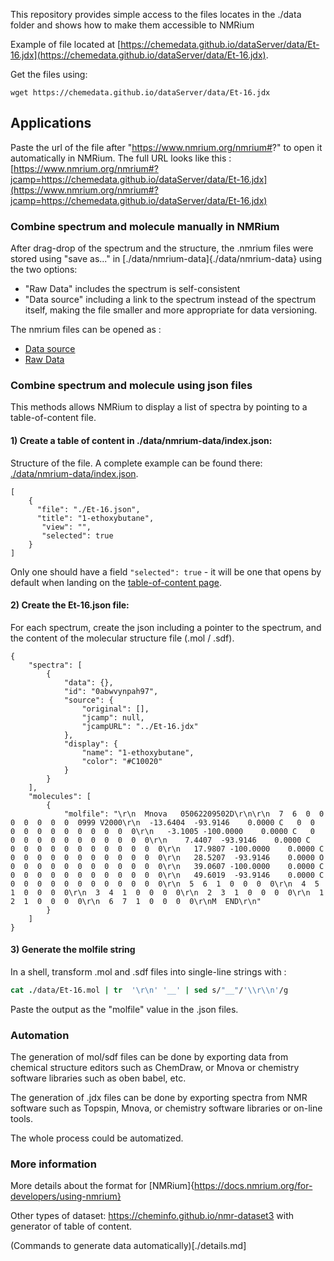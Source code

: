 This repository provides simple access to the files locates in the ./data folder and shows how to make them accessible to NMRium

Example of file located at [https://chemedata.github.io/dataServer/data/Et-16.jdx](https://chemedata.github.io/dataServer/data/Et-16.jdx).

Get the files using:
```
wget https://chemedata.github.io/dataServer/data/Et-16.jdx
```

## Applications

Paste the url of the file after "https://www.nmrium.org/nmrium#?" to open it automatically in NMRium. The full URL looks like this : [https://www.nmrium.org/nmrium#?jcamp=https://chemedata.github.io/dataServer/data/Et-16.jdx](https://www.nmrium.org/nmrium#?jcamp=https://chemedata.github.io/dataServer/data/Et-16.jdx)


### Combine spectrum and molecule manually in NMRium

After drag-drop of the spectrum and the structure, the .nmrium files were stored using "save as..." in [./data/nmrium-data]{./data/nmrium-data} using the two options:

- "Raw Data" includes the spectrum is self-consistent
- "Data source" including a link to the spectrum instead of the spectrum itself, making the file smaller and more appropriate for data versioning.


The nmrium files can be opened as :
- [Data source](https://www.nmrium.org/nmrium#?nmrium=https://chemedata.github.io/dataServer/data/nmrium-data/F6zMXRFW_dataSource.nmrium)
- [Raw Data](https://www.nmrium.org/nmrium#?nmrium=https://chemedata.github.io/dataServer/data/nmrium-data/F6zMXRFWRaw_Data.nmrium)

### Combine spectrum and molecule using json files

This methods allows NMRium to display a list of spectra by pointing to a table-of-content file.
#### 1) Create a table of content in ./data/nmrium-data/index.json:

Structure of the file. A complete example can be found there: [./data/nmrium-data/index.json](./data/nmrium-data/index.json).
```
[
	{
	  "file": "./Et-16.json",
      "title": "1-ethoxybutane",
	   "view": "",
	   "selected": true  
	}
]
```

Only one should have a field `"selected": true` - it will be one that opens by default when landing on the [table-of-content page](https://www.nmrium.org/nmrium#?toc=https://chemedata.github.io/dataServer/data/nmrium-data/index.json).

#### 2) Create the Et-16.json file:

For each spectrum, create the json including a pointer to the spectrum, and the content of the molecular structure file (.mol / .sdf).
```
{
	"spectra": [
		{
			"data": {},
			"id": "0abwvynpah97",
			"source": {
				"original": [],
				"jcamp": null,
				"jcampURL": "../Et-16.jdx"
			},
			"display": {
				"name": "1-ethoxybutane",
				"color": "#C10020"
			}
		}
	],
	"molecules": [
		{
			"molfile": "\r\n  Mnova   05062209502D\r\n\r\n  7  6  0  0  0  0  0  0  0  0999 V2000\r\n  -13.6404  -93.9146    0.0000 C   0  0  0  0  0  0  0  0  0  0  0  0\r\n   -3.1005 -100.0000    0.0000 C   0  0  0  0  0  0  0  0  0  0  0  0\r\n    7.4407  -93.9146    0.0000 C   0  0  0  0  0  0  0  0  0  0  0  0\r\n   17.9807 -100.0000    0.0000 C   0  0  0  0  0  0  0  0  0  0  0  0\r\n   28.5207  -93.9146    0.0000 O   0  0  0  0  0  0  0  0  0  0  0  0\r\n   39.0607 -100.0000    0.0000 C   0  0  0  0  0  0  0  0  0  0  0  0\r\n   49.6019  -93.9146    0.0000 C   0  0  0  0  0  0  0  0  0  0  0  0\r\n  5  6  1  0  0  0  0\r\n  4  5  1  0  0  0  0\r\n  3  4  1  0  0  0  0\r\n  2  3  1  0  0  0  0\r\n  1  2  1  0  0  0  0\r\n  6  7  1  0  0  0  0\r\nM  END\r\n"
		}
	]
}
```
#### 3) Generate the molfile string

In a shell, transform .mol and .sdf files into single-line strings with :
```csh
cat ./data/Et-16.mol | tr  '\r\n' '__' | sed s/"__"/'\\r\\n'/g
```
Paste the output as the "molfile" value in the .json files.

### Automation

The generation of mol/sdf files can be done by exporting data from chemical structure editors such as ChemDraw, or Mnova or chemistry software libraries such as oben babel, etc.

The generation of .jdx files can be done by exporting spectra from NMR software such as Topspin, Mnova, or chemistry software libraries or on-line tools.

The whole process could be automatized.
### More information

More details about the format for [NMRium]{https://docs.nmrium.org/for-developers/using-nmrium}

Other types of dataset: https://cheminfo.github.io/nmr-dataset3 with generator of table of content.

(Commands to generate data automatically)[./details.md]